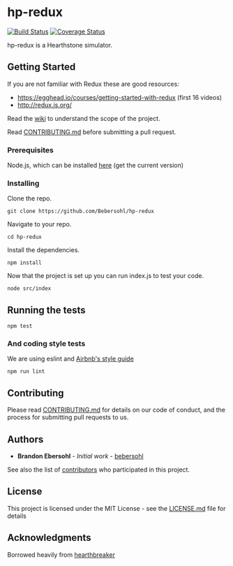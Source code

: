 # hp-redux 
[![Build Status](https://travis-ci.org/Bebersohl/hp-redux.svg?branch=master)](https://travis-ci.org/Bebersohl/hp-redux)
[![Coverage Status](https://coveralls.io/repos/Bebersohl/hp-redux/badge.svg?branch=master)](https://coveralls.io/r/Bebersohl/hp-redux?branch=master)

hp-redux is a Hearthstone simulator.

## Getting Started
If you are not familiar with Redux these are good resources:
* https://egghead.io/courses/getting-started-with-redux (first 16 videos)
* http://redux.js.org/

Read the [wiki](https://github.com/Bebersohl/hp-redux/wiki) to understand the scope of the project.

Read [CONTRIBUTING.md](https://github.com/Bebersohl/hp-redux/blob/master/CONTRIBUTING.md) before submitting a pull request.

### Prerequisites

Node.js, which can be installed [here](https://nodejs.org/en/) (get the current version)

### Installing

Clone the repo.

```
git clone https://github.com/Bebersohl/hp-redux
```

Navigate to your repo.

```
cd hp-redux
```

Install the dependencies.

```
npm install
```

Now that the project is set up you can run index.js to test your code.

```
node src/index
```

## Running the tests

```
npm test
```

### And coding style tests

We are using eslint and [Airbnb's style guide](https://github.com/airbnb/javascript)

```
npm run lint
```

## Contributing

Please read [CONTRIBUTING.md](https://github.com/Bebersohl/hp-redux/blob/master/CONTRIBUTING.md) for details on our code of conduct, and the process for submitting pull requests to us.

## Authors

* **Brandon Ebersohl** - *Initial work* - [bebersohl](https://github.com/bebersohl)

See also the list of [contributors](https://github.com/Bebersohl/hp-redux/contributors) who participated in this project.

## License

This project is licensed under the MIT License - see the [LICENSE.md](LICENSE.md) file for details

## Acknowledgments

Borrowed heavily from [hearthbreaker](https://github.com/danielyule/hearthbreaker/wiki)

